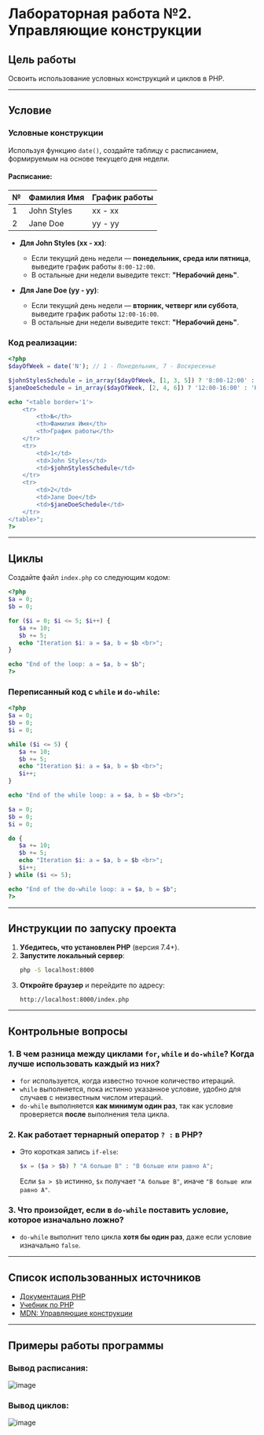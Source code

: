 # Лабораторная работа №2. Управляющие конструкции

## Цель работы
Освоить использование условных конструкций и циклов в PHP.

---

## Условие

### Условные конструкции
Используя функцию `date()`, создайте таблицу с расписанием, формируемым на основе текущего дня недели.

#### Расписание:
| №  | Фамилия Имя  | График работы |
|----|-------------|--------------|
| 1  | John Styles | xx - xx |
| 2  | Jane Doe   | yy - yy |

- **Для John Styles (xx - xx)**:
  - Если текущий день недели — **понедельник, среда или пятница**, выведите график работы `8:00-12:00`.
  - В остальные дни недели выведите текст: **"Нерабочий день"**.

- **Для Jane Doe (yy - yy)**:
  - Если текущий день недели — **вторник, четверг или суббота**, выведите график работы `12:00-16:00`.
  - В остальные дни недели выведите текст: **"Нерабочий день"**.

### Код реализации:

```php
<?php
$dayOfWeek = date('N'); // 1 - Понедельник, 7 - Воскресенье

$johnStylesSchedule = in_array($dayOfWeek, [1, 3, 5]) ? '8:00-12:00' : 'Нерабочий день';
$janeDoeSchedule = in_array($dayOfWeek, [2, 4, 6]) ? '12:00-16:00' : 'Нерабочий день';

echo "<table border='1'>
    <tr>
        <th>№</th>
        <th>Фамилия Имя</th>
        <th>График работы</th>
    </tr>
    <tr>
        <td>1</td>
        <td>John Styles</td>
        <td>$johnStylesSchedule</td>
    </tr>
    <tr>
        <td>2</td>
        <td>Jane Doe</td>
        <td>$janeDoeSchedule</td>
    </tr>
</table>";
?>
```

---

## Циклы
Создайте файл `index.php` со следующим кодом:

```php
<?php
$a = 0;
$b = 0;

for ($i = 0; $i <= 5; $i++) {
   $a += 10;
   $b += 5;
   echo "Iteration $i: a = $a, b = $b <br>";
}

echo "End of the loop: a = $a, b = $b";
?>
```

### Переписанный код с `while` и `do-while`:

```php
<?php
$a = 0;
$b = 0;
$i = 0;

while ($i <= 5) {
   $a += 10;
   $b += 5;
   echo "Iteration $i: a = $a, b = $b <br>";
   $i++;
}

echo "End of the while loop: a = $a, b = $b <br>";

$a = 0;
$b = 0;
$i = 0;

do {
   $a += 10;
   $b += 5;
   echo "Iteration $i: a = $a, b = $b <br>";
   $i++;
} while ($i <= 5);

echo "End of the do-while loop: a = $a, b = $b";
?>
```

---

## Инструкции по запуску проекта

1. **Убедитесь, что установлен PHP** (версия 7.4+).
2. **Запустите локальный сервер**:
   ```bash
   php -S localhost:8000
   ```
3. **Откройте браузер** и перейдите по адресу:
   ```
   http://localhost:8000/index.php
   ```

---

## Контрольные вопросы

### 1. В чем разница между циклами `for`, `while` и `do-while`? Когда лучше использовать каждый из них?
- `for` используется, когда известно точное количество итераций.
- `while` выполняется, пока истинно указанное условие, удобно для случаев с неизвестным числом итераций.
- `do-while` выполняется **как минимум один раз**, так как условие проверяется **после** выполнения тела цикла.

### 2. Как работает тернарный оператор `? :` в PHP?
- Это короткая запись `if-else`:
  ```php
  $x = ($a > $b) ? "A больше B" : "B больше или равно A";
  ```
  Если `$a > $b` истинно, `$x` получает `"A больше B"`, иначе `"B больше или равно A"`.

### 3. Что произойдет, если в `do-while` поставить условие, которое изначально ложно?
- `do-while` выполнит тело цикла **хотя бы один раз**, даже если условие изначально `false`.

---

## Список использованных источников
- [Документация PHP](https://www.php.net/manual/ru/)
- [Учебник по PHP](https://www.w3schools.com/php/)
- [MDN: Управляющие конструкции](https://developer.mozilla.org/ru/docs/Web/JavaScript/Guide/Loops_and_iteration)

---

## Примеры работы программы

### Вывод расписания:
![image](https://github.com/user-attachments/assets/2f067355-f372-42e6-bd85-d9de4189cd36)


### Вывод циклов:
![image](https://github.com/user-attachments/assets/fb409d61-c4e2-463a-a4e1-6849670add36)
